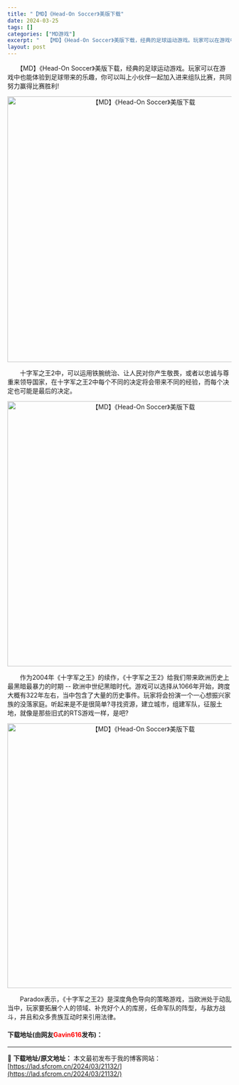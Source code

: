 ```yaml
---
title: "【MD】《Head-On Soccer》美版下载"
date: 2024-03-25
tags: []
categories: ["MD游戏"]
excerpt: "　　【MD】《Head-On Soccer》美版下载，经典的足球运动游戏。玩家可以在游戏中也能体验到足球带来的乐趣，你可以叫上小伙伴一起加入进来组队比赛，共同努力赢得比赛胜利! 　　十字军之王2中，可以运用铁腕统治、让人民对你产生敬畏，或者以忠诚与尊重来领导国家，在十字军之王2中每个不同的决定将会带&hellip;"
layout: post
---
```


 <p>　　【MD】《Head-On Soccer》美版下载，经典的足球运动游戏。玩家可以在游戏中也能体验到足球带来的乐趣，你可以叫上小伙伴一起加入进来组队比赛，共同努力赢得比赛胜利!</p> <p align="center"><img align="" border="0" src="https://lad.sfcrom.cn/wp-content/uploads/2024/03/20240325_66010adfa4feb.png" width="597" alt="【MD】《Head-On Soccer》美版下载" /></p> <p>　　十字军之王2中，可以运用铁腕统治、让人民对你产生敬畏，或者以忠诚与尊重来领导国家，在十字军之王2中每个不同的决定将会带来不同的经验，而每个决定也可能是最后的决定。</p> <p align="center"><img align="" border="0" src="https://lad.sfcrom.cn/wp-content/uploads/2024/03/20240325_66010ae063be7.png" width="596" alt="【MD】《Head-On Soccer》美版下载" /></p> <p>　　作为2004年《十字军之王》的续作，《十字军之王2》给我们带来欧洲历史上最黑暗最暴力的时期 -- 欧洲中世纪黑暗时代。游戏可以选择从1066年开始，跨度大概有322年左右，当中包含了大量的历史事件。玩家将会扮演一个一心想振兴家族的没落家庭。听起来是不是很简单?寻找资源，建立城市，组建军队，征服土地，就像是那些旧式的RTS游戏一样，是吧?</p> <p align="center"><img align="" border="0" src="https://lad.sfcrom.cn/wp-content/uploads/2024/03/20240325_66010ae10cc57.png" width="595" alt="【MD】《Head-On Soccer》美版下载" /></p> <p>　　Paradox表示，《十字军之王2》是深度角色导向的策略游戏，当欧洲处于动乱当中，玩家要拓展个人的领域、补充好个人的库房，任命军队的阵型，与敌方战斗，并且和众多贵族互动时来引用法律。</p> <p><h4>下载地址(由网友<font color="red">Gavin616</font>发布)：</h4></p> 

---
📖 **下载地址/原文地址：** 本文最初发布于我的博客网站：[https://lad.sfcrom.cn/2024/03/21132/](https://lad.sfcrom.cn/2024/03/21132/)
